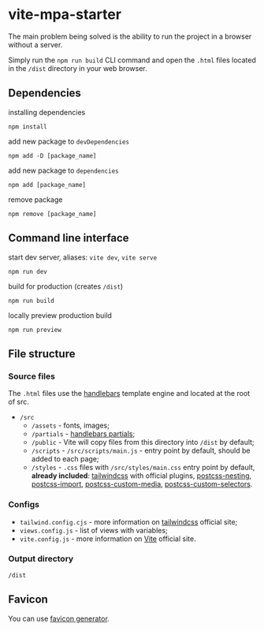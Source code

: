 # vite-mpa-starter

The main problem being solved is the ability to run the project in a browser without a server.

Simply run the `npm run build` CLI command and open the `.html` files located in the `/dist` directory in your web browser.

## Dependencies

installing dependencies

```
npm install
```

add new package to `devDependencies`

```
npm add -D [package_name]
```

add new package to `dependencies`

```
npm add [package_name]
```

remove package

```
npm remove [package_name]
```

## Command line interface

start dev server, aliases: `vite dev`, `vite serve`

```
npm run dev
```

build for production (creates `/dist`)

```
npm run build
```

locally preview production build

```
npm run preview
```

## File structure

### Source files

The `.html` files use the [handlebars](https://handlebarsjs.com) template engine and located at the root of src.

- `/src`
  - `/assets` - fonts, images;
  - `/partials` - [handlebars partials](https://handlebarsjs.com/guide/partials.html);
  - `/public` - Vite will copy files from this directory into `/dist` by default;
  - `/scripts` - `/src/scripts/main.js` - entry point by default, should be added to each page;
  - `/styles` - `.css` files with `/src/styles/main.css` entry point by default, **already included**: [tailwindcss](https://tailwindcss.com/docs/configuration) with official plugins, [postcss-nesting](https://www.npmjs.com/package/postcss-nesting), [postcss-import](https://www.npmjs.com/package/postcss-import), [postcss-custom-media](https://www.npmjs.com/package/postcss-custom-media), [postcss-custom-selectors](https://www.npmjs.com/package/postcss-custom-selectors).

### Configs

- `tailwind.config.cjs` - more information on [tailwindcss](https://tailwindcss.com/docs/configuration) official site;
- `views.config.js` - list of views with variables;
- `vite.config.js` - more information on [Vite](https://vitejs.dev/config) official site.

### Output directory

`/dist`

## Favicon

You can use [favicon generator](https://favicon.io).
